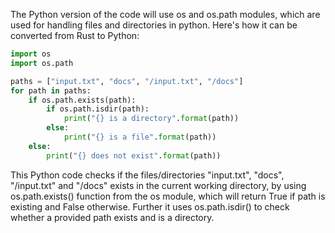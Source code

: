 The Python version of the code will use os and os.path modules, which are used for handling files and directories in python. Here's how it can be converted from Rust to Python:

```python
import os
import os.path

paths = ["input.txt", "docs", "/input.txt", "/docs"]
for path in paths:
    if os.path.exists(path):
        if os.path.isdir(path):
            print("{} is a directory".format(path))
        else:
            print("{} is a file".format(path))
    else:
        print("{} does not exist".format(path))
```

This Python code checks if the files/directories "input.txt", "docs", "/input.txt" and "/docs" exists in the current working directory, by using os.path.exists() function from the os module, which will return True if path is existing and False otherwise. Further it uses os.path.isdir() to check whether a provided path exists and is a directory.


